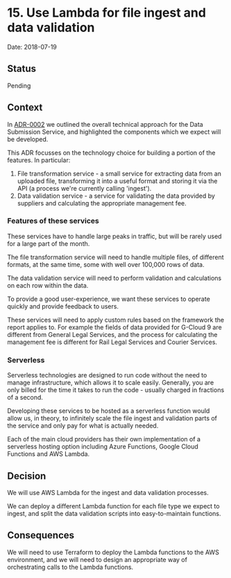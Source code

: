 # 15. Use Lambda for file ingest and data validation

Date: 2018-07-19

## Status

Pending

## Context

In [ADR-0002][adr-0002] we outlined the overall technical approach for the Data
Submission Service, and highlighted the components which we expect will be
developed.

This ADR focusses on the technology choice for building a portion of the
features. In particular:

1. File transformation service - a small service for extracting data from an
uploaded file, transforming it into a useful format and storing it via the API
(a process we're currently calling 'ingest').
1. Data validation service - a service for validating the data provided by
suppliers and calculating the appropriate management fee.

### Features of these services

These services have to handle large peaks in traffic, but will be rarely used
for a large part of the month.

The file transformation service will need to handle multiple files, of different
formats, at the same time, some with well over 100,000 rows of data.

The data validation service will need to perform validation and calculations on
each row within the data.

To provide a good user-experience, we want these services to operate quickly and
provide feedback to users.

These services will need to apply custom rules based on the framework the report
applies to. For example the fields of data provided for G-Cloud 9 are different
from General Legal Services, and the process for calculating the management fee
is different for Rail Legal Services and Courier Services.

### Serverless

Serverless technologies are designed to run code without the need to manage
infrastructure, which allows it to scale easily. Generally, you are only billed
for the time it takes to run the code - usually charged in fractions of a
second.

Developing these services to be hosted as a serverless function would allow us,
in theory, to infinitely scale the file ingest and validation parts of the
service and only pay for what is actually needed.

Each of the main cloud providers has their own implementation of a serverless
hosting option including Azure Functions, Google Cloud Functions and AWS Lambda.

## Decision

We will use AWS Lambda for the ingest and data validation processes.

We can deploy a different Lambda function for each file type we expect to
ingest, and split the data validation scripts into easy-to-maintain functions.

## Consequences

We will need to use Terraform to deploy the Lambda functions to the AWS
environment, and we will need to design an appropriate way of orchestrating
calls to the Lambda functions.

[adr-0002]: 0002-overall-technical-approach.md
